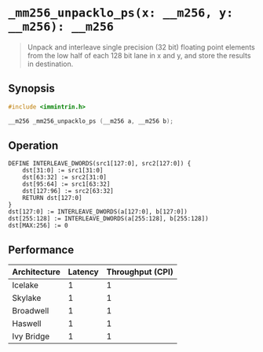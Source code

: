 `_mm256_unpacklo_ps(x: __m256, y: __m256): __m256`
==================================================

> Unpack and interleave single precision (32 bit) floating point elements from the low half of each 128 bit lane in x and y, and store the results in destination.

## Synopsis

```c
#include <immintrin.h>

__m256 _mm256_unpacklo_ps (__m256 a, __m256 b);
```

## Operation

```
DEFINE INTERLEAVE_DWORDS(src1[127:0], src2[127:0]) {
	dst[31:0] := src1[31:0] 
	dst[63:32] := src2[31:0] 
	dst[95:64] := src1[63:32] 
	dst[127:96] := src2[63:32] 
	RETURN dst[127:0]	
}
dst[127:0] := INTERLEAVE_DWORDS(a[127:0], b[127:0])
dst[255:128] := INTERLEAVE_DWORDS(a[255:128], b[255:128])
dst[MAX:256] := 0
```

## Performance

| Architecture | Latency | Throughput (CPI) |
| ------------ | ------- | ---------------- |
| Icelake      | 1       | 1                |
| Skylake      | 1       | 1                |
| Broadwell    | 1       | 1                |
| Haswell      | 1       | 1                |
| Ivy Bridge   | 1       | 1                |
